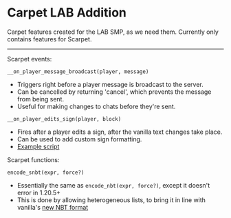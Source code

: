 # Carpet LAB Addition

Carpet features created for the LAB SMP, as we need them. Currently only contains features for Scarpet.

<hr />

Scarpet events:

`__on_player_message_broadcast(player, message)`
- Triggers right before a player message is broadcast to the server.
- Can be cancelled by returning 'cancel', which prevents the message from being sent.
- Useful for making changes to chats before they're sent.

`__on_player_edits_sign(player, block)`
- Fires after a player edits a sign, after the vanilla text changes take place.
- Can be used to add custom sign formatting.
- [Example script](https://github.com/chililisoup/Scarpet-Scripts/blob/main/world/format_sign.sc)

Scarpet functions:

`encode_snbt(expr, force?)`
- Essentially the same as `encode_nbt(expr, force?)`, except it doesn't error in 1.20.5+
- This is done by allowing heterogeneous lists, to bring it in line with vanilla's [new NBT format](https://minecraft.wiki/w/Java_Edition_1.21.5#Changes_2)
